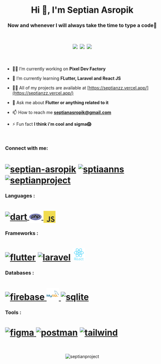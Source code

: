 <h1 align="center">Hi 👋, I'm Septian Asropik</h1>
<h3 align="center">Now and whenever I will always take the time to type a code📌</h3>
<h1 align="center">
<img align="center"  src="https://media.tenor.com/bWUeVRqW9-IAAAAi/fast-cat-cat-excited.gif" width="250">
<img align="center"  src="https://media.tenor.com/ElqtX4A6a0MAAAAj/victory.gif" width="200">
<img align="center"  src="https://media.tenor.com/L4ncxhqryfQAAAAj/cat.gif" width="250">
</h1>
<br>

- 🐱‍👤 I’m currently working on **Pixel Dev Factory**

- 🌱 I’m currently learning **FLutter, Laravel and React JS**

- 👨‍💻 All of my projects are available at [https://septianzz.vercel.app/](https://septianzz.vercel.app/)

- 💬 Ask me about **Flutter or anything related to it**

- 📫 How to reach me **septianasropik@gmail.com**

- ⚡ Fun fact **I think i'm cool and sigma😱**

<br>
<h3 align="left">Connect with me:</h3>
<h1 align="left">
<a href="https://linkedin.com/in/septian-asropik" target="blank"><img align="center" src="https://raw.githubusercontent.com/rahuldkjain/github-profile-readme-generator/master/src/images/icons/Social/linked-in-alt.svg" alt="septian-asropik" height="30" width="40" /></a>
<a href="https://instagram.com/sptiaanns" target="blank"><img align="center" src="https://raw.githubusercontent.com/rahuldkjain/github-profile-readme-generator/master/src/images/icons/Social/instagram.svg" alt="sptiaanns" height="30" width="40" /></a>
<a href="https://www.youtube.com/c/septianproject" target="blank"><img align="center" src="https://raw.githubusercontent.com/rahuldkjain/github-profile-readme-generator/master/src/images/icons/Social/youtube.svg" alt="septianproject" height="30" width="40" /></a>
</h1>

<h3 align="left">Languages :</h3>
<h1 align="left">
<a href="https://dart.dev" target="_blank" rel="noreferrer"> <img align="center" src="https://www.vectorlogo.zone/logos/dartlang/dartlang-icon.svg" alt="dart" width="40" height="40"/> </a> 
<a href="https://www.php.net" target="_blank" rel="noreferrer"> 
<img align="center" src="https://raw.githubusercontent.com/devicons/devicon/master/icons/php/php-original.svg" alt="php" width="40" height="40"/> </a> 
<a href="https://developer.mozilla.org/en-US/docs/Web/JavaScript" target="_blank" rel="noreferrer"> 
<img align="center" src="https://raw.githubusercontent.com/devicons/devicon/master/icons/javascript/javascript-original.svg" alt="javascript" width="40" height="40"/> </a> 
</h1>

<h3 align="left">Frameworks  :</h3>
<h1 align="left">
<a href="https://flutter.dev" target="_blank" rel="noreferrer"> <img src="https://www.vectorlogo.zone/logos/flutterio/flutterio-icon.svg" alt="flutter" width="40" height="40"/></a>  
<a href="https://laravel.com/" target="_blank" rel="noreferrer"> 
<img src="https://laravel.com/img/logomark.min.svg" alt="laravel" width="40" height="40"/></a> 
<a href="https://reactjs.org/" target="_blank" rel="noreferrer"> 
<img src="https://raw.githubusercontent.com/devicons/devicon/master/icons/react/react-original-wordmark.svg" alt="react" width="40" height="40"/></a> 
</h1>

<h3 align="left">Databases  :</h3>
<h1>
<a href="https://firebase.google.com/" target="_blank" rel="noreferrer"> <img src="https://www.vectorlogo.zone/logos/firebase/firebase-icon.svg" alt="firebase" width="40" height="40"/> </a>
<a href="https://www.mysql.com/" target="_blank" rel="noreferrer"> 
<img src="https://raw.githubusercontent.com/devicons/devicon/master/icons/mysql/mysql-original-wordmark.svg" alt="mysql" width="40" height="40"/> </a>
<a href="https://www.sqlite.org/" target="_blank" rel="noreferrer"> 
<img src="https://www.vectorlogo.zone/logos/sqlite/sqlite-icon.svg" alt="sqlite" width="40" height="40"/> </a> 
</h1>

<h3 align="left">Tools  :</h3>
<h1 align="left">
<a href="https://www.figma.com/" target="_blank" rel="noreferrer"> <img src="https://www.vectorlogo.zone/logos/figma/figma-icon.svg" alt="figma" width="40" height="40"/> </a>
<a href="https://postman.com" target="_blank" rel="noreferrer"> 
<img src="https://www.vectorlogo.zone/logos/getpostman/getpostman-icon.svg" alt="postman" width="40" height="40"/></a> 
<a href="https://tailwindcss.com/" target="_blank" rel="noreferrer"> 
<img src="https://www.vectorlogo.zone/logos/tailwindcss/tailwindcss-icon.svg" alt="tailwind" width="40" height="40"/></a> 
</h1>

<br>

<p align="center"><img align="center" src="https://github-readme-stats.vercel.app/api/top-langs?username=septianproject&show_icons=true&theme=gruvbox&locale=en&layout=compact" alt="septianproject"/></p>
<br>

